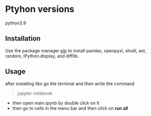 # Ptyhon versions 
python3.9 


## Installation

Use the package manager [pip](https://pip.pypa.io/en/stable/) to install 
pandas, openpyxl, shutil, ast, random, IPython.display, and difflib.  

## Usage

after installing  libs go the terminal and then write the command
> jupyter notebook

 * then open main.ipynb by double click on it 
* then go to cells in the menu bar and then click on **run all**